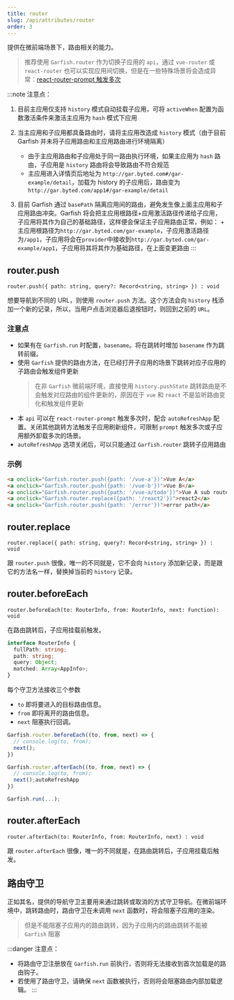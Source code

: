 ```yaml
---
title: router
slug: /api/attributes/router
order: 3
---
```


提供在微前端场景下，路由相关的能力。

> 推荐使用 `Garfish.router` 作为切换子应用的 `api`，通过 `vue-router` 或 `react-router` 也可以实现应用间切换，但是在一些特殊场景将会造成异常：[react-router-prompt 触发多次](https://code.byted.org/pgcfe/gar/issues/5)

:::note 注意点：

1. 目前主应用仅支持 `history` 模式自动挂载子应用，可将 `activeWhen` 配置为函数激活条件来激活主应用为 `hash` 模式下应用

2. 当主应用和子应用都具备路由时，请将主应用改造成 `history` 模式（由于目前 Garfish 并未将子应用路由和主应用路由进行环境隔离）

   - 由于主应用路由和子应用处于同一路由执行环境，如果主应用为 `hash` 路由，子应用是 `history` 路由将会导致路由不符合规范
   - 主应用进入详情页后地址为 `http://gar.byted.com#/gar-example/detail`，加载为 history 的子应用后，路由变为`http://gar.byted.com/app1#/gar-example/detail`

3. 目前 Garfish 通过 `basePath` 隔离应用间的路由，避免发生像上面主应用和子应用路由冲突。Garfish 将会把主应用根路径+应用激活路径传递给子应用，子应用将其作为自己的基础路径，这样便会保证主子应用路由正常，例如： + 主应用根路径为`http://gar.byted.com/gar-example`，子应用激活路径为`/app1`，子应用将会在`provider`中接收到`http://gar.byted.com/gar-example/app1`，子应用将其将其作为基础路径，在上面变更路由
   :::

## router.push

`router.push({ path: string, query?: Record<string, string> }) : void`<br />

想要导航到不同的 URL，则使用 `router.push` 方法。这个方法会向 `history` 栈添加一个新的记录，所以，当用户点击浏览器后退按钮时，则回到之前的 `URL`。

### 注意点

- 如果有在 `Garfish.run` 时配置，`basename`。将在跳转时增加 `basename` 作为跳转前缀。
- 使用 `Garfish` 提供的路由方法，在已经打开子应用的场景下跳转对应子应用的子路由会触发组件更新
  > 在非 `Garfish` 微前端环境，直接使用 `history.pushState` 跳转路由是不会触发对应路由的组件更新的，原因在于 `vue` 和 `react` 不是监听路由变化和触发组件更新
- 本 `api` 可以在 `react-router-prompt` 触发多次时，配合 `autoRefreshApp` 配置。关闭其他跳转方法触发子应用刷新组件，可限制 `prompt` 触发多次或子应用额外卸载多次的场景。
- `autoRefreshApp` 选项关闭后，可以只能通过 `Garfish.router` 跳转子应用路由

### 示例

```html
<a onclick="Garfish.router.push({path: '/vue-a'})">Vue A</a>
<a onclick="Garfish.router.push({path: '/vue-b'})">Vue B</a>
<a onclick="Garfish.router.push({path: '/vue-a/todo'})">Vue A sub route</a>
<a onclick="Garfish.router.replace({path: '/react2'})">react2</a>
<a onclick="Garfish.router.push({path: '/error'})">error path</a>
```

## router.replace

`router.replace({ path: string, query?: Record<string, string> }) : void`

跟 `router.push` 很像，唯一的不同就是，它不会向 `history` 添加新记录，而是跟它的方法名一样，替换掉当前的 `history` 记录。

## router.beforeEach

`router.beforeEach(to: RouterInfo, from: RouterInfo, next: Function): void`

在路由跳转后，子应用挂载前触发。

```ts
interface RouterInfo {
  fullPath: string;
  path: string;
  query: Object;
  matched: Array<AppInfo>;
}
```

每个守卫方法接收三个参数

- `to` 即将要进入的目标路由信息。
- `from` 即将离开的路由信息。
- `next` 阻塞执行回调。

```js
Garfish.router.beforeEach((to, from, next) => {
  // console.log(to, from);
  next();
})

Garfish.router.afterEach((to, from, next) => {
  // console.log(to, from);
  next();autoRefreshApp
})

Garfish.run(...);
```

## router.afterEach

`router.afterEach(to: RouterInfo, from: RouterInfo, next) : void`

跟 `router.afterEach` 很像，唯一的不同就是，在路由跳转后，子应用挂载后触发。

## 路由守卫

正如其名，提供的导航守卫主要用来通过跳转或取消的方式守卫导航。在微前端环境中，跳转路由时，路由守卫在未调用 `next` 函数时，将会阻塞子应用的渲染。

> 但是不能阻塞子应用内的路由跳转，因为子应用内的路由跳转不能被 `Garfish` 阻塞

:::danger 注意点：

- 将路由守卫注册放在 `Garfish.run` 前执行，否则将无法接收到首次加载是的路由钩子。
- 若使用了路由守卫，请确保 `next` 函数被执行，否则将会阻塞路由内部加载逻辑。
  :::
